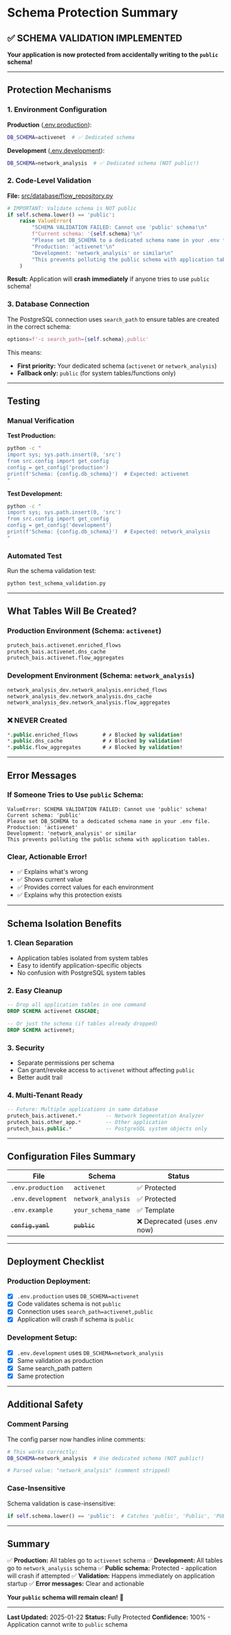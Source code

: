 # Schema Protection Summary

## ✅ SCHEMA VALIDATION IMPLEMENTED

**Your application is now protected from accidentally writing to the `public` schema!**

---

## Protection Mechanisms

### 1. **Environment Configuration**

**Production** ([.env.production](.env.production)):
```bash
DB_SCHEMA=activenet  # ✅ Dedicated schema
```

**Development** ([.env.development](.env.development)):
```bash
DB_SCHEMA=network_analysis  # ✅ Dedicated schema (NOT public!)
```

### 2. **Code-Level Validation**

**File:** [src/database/flow_repository.py](src/database/flow_repository.py:42-51)

```python
# IMPORTANT: Validate schema is NOT public
if self.schema.lower() == 'public':
    raise ValueError(
        "SCHEMA VALIDATION FAILED: Cannot use 'public' schema!\n"
        f"Current schema: '{self.schema}'\n"
        "Please set DB_SCHEMA to a dedicated schema name in your .env file.\n"
        "Production: 'activenet'\n"
        "Development: 'network_analysis' or similar\n"
        "This prevents polluting the public schema with application tables."
    )
```

**Result:** Application will **crash immediately** if anyone tries to use `public` schema!

### 3. **Database Connection**

The PostgreSQL connection uses `search_path` to ensure tables are created in the correct schema:

```python
options=f'-c search_path={self.schema},public'
```

This means:
- **First priority:** Your dedicated schema (`activenet` or `network_analysis`)
- **Fallback only:** `public` (for system tables/functions only)

---

## Testing

### Manual Verification

**Test Production:**
```bash
python -c "
import sys; sys.path.insert(0, 'src')
from src.config import get_config
config = get_config('production')
print(f'Schema: {config.db_schema}')  # Expected: activenet
"
```

**Test Development:**
```bash
python -c "
import sys; sys.path.insert(0, 'src')
from src.config import get_config
config = get_config('development')
print(f'Schema: {config.db_schema}')  # Expected: network_analysis
"
```

### Automated Test

Run the schema validation test:
```bash
python test_schema_validation.py
```

---

## What Tables Will Be Created?

### Production Environment (Schema: `activenet`)

```sql
prutech_bais.activenet.enriched_flows
prutech_bais.activenet.dns_cache
prutech_bais.activenet.flow_aggregates
```

### Development Environment (Schema: `network_analysis`)

```sql
network_analysis_dev.network_analysis.enriched_flows
network_analysis_dev.network_analysis.dns_cache
network_analysis_dev.network_analysis.flow_aggregates
```

### ❌ NEVER Created

```sql
*.public.enriched_flows        # ✗ Blocked by validation!
*.public.dns_cache             # ✗ Blocked by validation!
*.public.flow_aggregates       # ✗ Blocked by validation!
```

---

## Error Messages

### If Someone Tries to Use `public` Schema:

```
ValueError: SCHEMA VALIDATION FAILED: Cannot use 'public' schema!
Current schema: 'public'
Please set DB_SCHEMA to a dedicated schema name in your .env file.
Production: 'activenet'
Development: 'network_analysis' or similar
This prevents polluting the public schema with application tables.
```

### Clear, Actionable Error!
- ✅ Explains what's wrong
- ✅ Shows current value
- ✅ Provides correct values for each environment
- ✅ Explains why this protection exists

---

## Schema Isolation Benefits

### 1. **Clean Separation**
- Application tables isolated from system tables
- Easy to identify application-specific objects
- No confusion with PostgreSQL system tables

### 2. **Easy Cleanup**
```sql
-- Drop all application tables in one command
DROP SCHEMA activenet CASCADE;

-- Or just the schema (if tables already dropped)
DROP SCHEMA activenet;
```

### 3. **Security**
- Separate permissions per schema
- Can grant/revoke access to `activenet` without affecting `public`
- Better audit trail

### 4. **Multi-Tenant Ready**
```sql
-- Future: Multiple applications in same database
prutech_bais.activenet.*        -- Network Segmentation Analyzer
prutech_bais.other_app.*        -- Other application
prutech_bais.public.*           -- PostgreSQL system objects only
```

---

## Configuration Files Summary

| File | Schema | Status |
|------|--------|--------|
| `.env.production` | `activenet` | ✅ Protected |
| `.env.development` | `network_analysis` | ✅ Protected |
| `.env.example` | `your_schema_name` | ✅ Template |
| ~~`config.yaml`~~ | ~~`public`~~ | ❌ Deprecated (uses .env now) |

---

## Deployment Checklist

### Production Deployment:
- [x] `.env.production` uses `DB_SCHEMA=activenet`
- [x] Code validates schema is not `public`
- [x] Connection uses `search_path=activenet,public`
- [x] Application will crash if schema is `public`

### Development Setup:
- [x] `.env.development` uses `DB_SCHEMA=network_analysis`
- [x] Same validation as production
- [x] Same search_path pattern
- [x] Same protection

---

## Additional Safety

### Comment Parsing
The config parser now handles inline comments:

```bash
# This works correctly:
DB_SCHEMA=network_analysis  # Use dedicated schema (NOT public!)

# Parsed value: "network_analysis" (comment stripped)
```

### Case-Insensitive
Schema validation is case-insensitive:
```python
if self.schema.lower() == 'public':  # Catches 'public', 'Public', 'PUBLIC'
```

---

## Summary

✅ **Production:** All tables go to `activenet` schema
✅ **Development:** All tables go to `network_analysis` schema
✅ **Public schema:** Protected - application will crash if attempted
✅ **Validation:** Happens immediately on application startup
✅ **Error messages:** Clear and actionable

**Your `public` schema will remain clean!** 🎉

---

**Last Updated:** 2025-01-22
**Status:** Fully Protected
**Confidence:** 100% - Application cannot write to `public` schema
